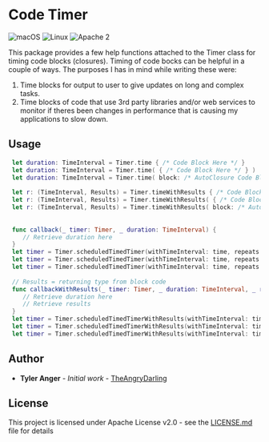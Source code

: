 # Code Timer
![macOS](https://img.shields.io/badge/os-macOS-green.svg?style=flat)
![Linux](https://img.shields.io/badge/os-linux-green.svg?style=flat)
![Apache 2](https://img.shields.io/badge/license-Apache2-blue.svg?style=flat)

This package provides a few help functions attached to the Timer class for timing code blocks (closures).
Timing of code bocks can be helpful in a couple of ways.  The purposes I has in mind while writing these were:
1. Time blocks for output to user to give updates on long and complex tasks.
2. Time blocks of code that use 3rd party libraries and/or web services to monitor if theres been changes in performance that is causing my applications to slow down.

## Usage
```swift
 let duration: TimeInterval = Timer.time { /* Code Block Here */ }
 let duration: TimeInterval = Timer.time( { /* Code Block Here */ } )
 let duration: TimeInterval = Timer.time( block: /* AutoClosure Code Block Here */ )
 
 let r: (TimeInterval, Results) = Timer.timeWithResults { /* Code Block Here, returning Results */ }
 let r: (TimeInterval, Results) = Timer.timeWithResults( { /* Code Block Here, returning Results */ } )
 let r: (TimeInterval, Results) = Timer.timeWithResults( block: /* AutoClosure Code Block Here, returning Results */ )
 
 
 func callback(_ timer: Timer, _ duration: TimeInterval) {
    // Retrieve duration here
 }
 let timer = Timer.scheduledTimedTimer(withTimeInterval: time, repeats: false, callback: callback) { /* Code Block Here */ }
 let timer = Timer.scheduledTimedTimer(withTimeInterval: time, repeats: false, callback: callback, { /* Code Block Here */ })
 let timer = Timer.scheduledTimedTimer(withTimeInterval: time, repeats: false, callback: callback, block: { /* AutoClosure Code Block Here */ })
 
 // Results = returning type from block code
 func callbackWithResults(_ timer: Timer, _ duration: TimeInterval, _ results: Results) {
    // Retrieve duration here
    // Retrieve results
 }
 let timer = Timer.scheduledTimedTimerWithResults(withTimeInterval: time, repeats: false, callback: callbackWithResults) { /* Code Block Here, returning Results */ }
 let timer = Timer.scheduledTimedTimerWithResults(withTimeInterval: time, repeats: false, callback: callbackWithResults, { /* Code Block Here, returning Results */ })
 let timer = Timer.scheduledTimedTimerWithResults(withTimeInterval: time, repeats: false, callback: callbackWithResults, block: { /* AutoClosure Code Block Here, returning Results */ })
```
## Author

* **Tyler Anger** - *Initial work* - [TheAngryDarling](https://github.com/TheAngryDarling)

## License

This project is licensed under Apache License v2.0 - see the [LICENSE.md](LICENSE.md) file for details
